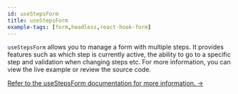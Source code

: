 ```yaml
---
id: useStepsForm
title: useStepsForm
example-tags: [form,headless,react-hook-form]
---
```


`useStepsForm` allows you to manage a form with multiple steps. It provides features such as which step is currently active, the ability to go to a specific step and validation when changing steps etc. For more information, you can view the live example or review the source code.

[Refer to the useStepsForm documentation for more information. →](/docs/packages/documentation/react-hook-form/useStepsForm)

<StackblitzExample path="form-react-hook-form-use-steps-form" />

